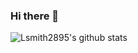### Hi there 👋


![Lsmith2895's github stats](https://github-readme-stats.vercel.app/api?username=Lsmith2895&show_icons=true&theme=tokyonight)
